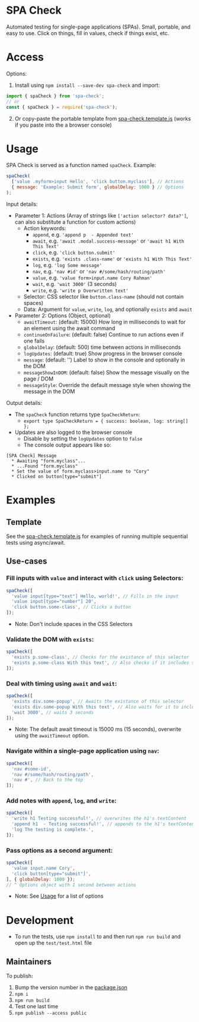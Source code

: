 # SPA Check

Automated testing for single-page applications (SPAs). Small, portable, and easy to use. Click on things, fill in values, check if things exist, etc.

# Access

Options:

1. Install using `npm install --save-dev spa-check` and import:

```javascript
import { spaCheck } from 'spa-check';
// or
const { spaCheck } = require('spa-check');
```

2. Or copy-paste the portable template from [spa-check.template.js](./spa-check.template.js) (works if you paste into the a browser console)

# Usage

SPA Check is served as a function named `spaCheck`. Example:

```javascript
spaCheck(
  ['value .myform>input Hello', 'click button.myclass'], // Actions
  { message: 'Example: Submit form', globalDelay: 1000 } // Options
);
```

Input details:

* Parameter 1: Actions (Array of strings like `['action selector? data?']`, can also substitute a function for custom actions)
  * Action keywords:
    * `append`, e.g. `'append p  - Appended text'`
    * `await`, e.g. `'await .modal.success-message'` or `'await h1 With This Text'`
    * `click`, e.g. `'click button.submit'`
    * `exists`, e.g. `'exists .class-name'` or `'exists h1 With This Text'`
    * `log`, e.g. `'log Some message'`
    * `nav`, e.g. `'nav #id'` or `'nav #/some/hash/routing/path'`
    * `value`, e.g. `'value form>input.name Cory Rahman'`
    * `wait`, e.g. `'wait 3000'` (3 seconds)
    * `write`, e.g. `'write p Overwritten text'`
  * Selector: CSS selector like `button.class-name` (should not contain spaces)
  * Data: Argument for `value`, `write`, `log`, and optionally `exists` and `await`
* Parameter 2: Options (Object, optional)
  * `awaitTimeout`: (default: 15000) How long in milliseconds to wait for an element using the await command
  * `continueOnFailure`: (default: false) Continue to run actions even if one fails
  * `globalDelay`: (default: 500) time between actions in milliseconds
  * `logUpdates`: (default: true) Show progress in the browser console
  * `message`: (default: '') Label to show in the console and optionally in the DOM
  * `messageShowInDOM`: (default: false) Show the message visually on the page / DOM
  * `messageStyle`: Override the default message style when showing the message in the DOM

Output details:

* The `spaCheck` function returns type `SpaCheckReturn`:
  * `export type SpaCheckReturn = { success: boolean, log: string[] };`
* Updates are also logged to the browser console
  * Disable by setting the `logUpdates` option to `false`
  * The console output appears like so:

```
[SPA Check] Message
  * Awaiting "form.myclass"...
  * ...Found "form.myclass"
  * Set the value of form.myclass>input.name to "Cory"
  * Clicked on button[type="submit"]
```

# Examples

## Template

See the [spa-check.template.js](./spa-check.template.js) for examples of running multiple sequential tests using async/await.

## Use-cases

### Fill inputs with `value` and interact with `click` using Selectors:

```javascript
spaCheck([
  'value input[type="text"] Hello, world!', // Fills in the input
  'value input[type="number"] 20',
  'click button.some-class', // Clicks a button
]);
```

* Note: Don't include spaces in the CSS Selectors

### Validate the DOM with `exists`:

```javascript
spaCheck([
  'exists p.some-class', // Checks for the existance of this selector
  'exists p.some-class With this text', // Also checks if it includes some text
]);
```

### Deal with timing using `await` and `wait`:

```javascript
spaCheck([
  'exists div.some-popup', // Awaits the existance of this selector
  'exists div.some-popup With this text', // Also waits for it to include some text
  'wait 3000', // waits 3 seconds
]);
```

* Note: The default await timeout is 15000 ms (15 seconds), overwrite using the `awaitTimeout` option.

### Navigate within a single-page application using `nav`:

```javascript
spaCheck([
  'nav #some-id',
  'nav #/some/hash/routing/path',
  'nav #', // Back to the top
]);
```

### Add notes with `append`, `log`, and `write`:

```javascript
spaCheck([
  'write h1 Testing successful!', // overwrites the h1's textContent
  'append h1  - Testing successful!', // appends to the h1's textContent
  'log The testing is complete.',
]);
```

### Pass options as a second argument:

```javascript
spaCheck([
  'value input.name Cory',
  'click button[type="submit"]',
], { globalDelay: 1000 });
// ^ Options object with 1 second between actions
```

* Note: See [Usage](#Usage) for a list of options

# Development

* To run the tests, use `npm install` to and then run `npm run build` and open up the `test/test.html` file

## Maintainers

To publish:

1. Bump the version number in the [package.json](./package.json)
2. `npm i`
3. `npm run build`
4. Test one last time
5. `npm publish --access public`
